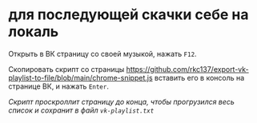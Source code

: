 # для последующей скачки себе на локаль

Открыть в ВК страницу со своей музыкой, нажать `F12`.

Скопировать скрипт со страницы
https://github.com/rkc137/export-vk-playlist-to-file/blob/main/chrome-snippet.js
вставить его в консоль на странице ВК, и нажать `Enter`.

*Скрипт проскроллит страницу до конца, чтобы прогрузился весь список и сохранит в файл `vk-playlist.txt`*
